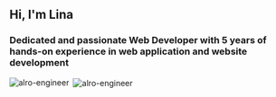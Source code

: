 <h2>Hi, I'm Lina</h1>
<h3>Dedicated and passionate Web Developer with 5 years of hands-on experience in web application and website development</h3>

<p><img align="left" src="https://github-readme-stats.vercel.app/api/top-langs?username=alro-engineer&show_icons=true&theme=dark&hide_border=true&locale=en&layout=compact" alt="alro-engineer" /></p>

<p>&nbsp;<img align="center" src="https://github-readme-stats.vercel.app/api?username=alro-engineer&show_icons=true&locale=en" alt="alro-engineer" /></p>
